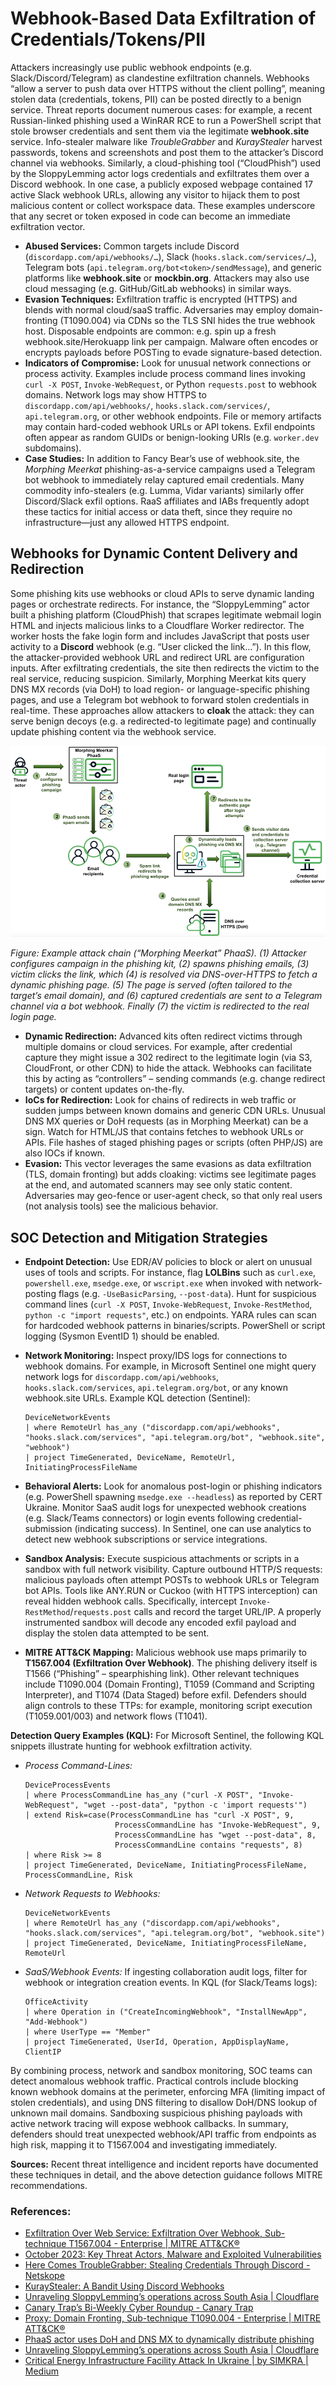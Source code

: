 # Webhook-Based Data Exfiltration of Credentials/Tokens/PII

Attackers increasingly use public webhook endpoints (e.g. Slack/Discord/Telegram) as clandestine exfiltration channels.  Webhooks “allow a server to push data over HTTPS without the client polling”, meaning stolen data (credentials, tokens, PII) can be posted directly to a benign service.  Threat reports document numerous cases: for example, a recent Russian-linked phishing used a WinRAR RCE to run a PowerShell script that stole browser credentials and sent them via the legitimate **webhook.site** service.  Info-stealer malware like *TroubleGrabber* and *KurayStealer* harvest passwords, tokens and screenshots and post them to the attacker’s Discord channel via webhooks.  Similarly, a cloud-phishing tool (“CloudPhish”) used by the SloppyLemming actor logs credentials and exfiltrates them over a Discord webhook.  In one case, a publicly exposed webpage contained 17 active Slack webhook URLs, allowing any visitor to hijack them to post malicious content or collect workspace data.  These examples underscore that any secret or token exposed in code can become an immediate exfiltration vector.

* **Abused Services:**  Common targets include Discord (`discordapp.com/api/webhooks/…`), Slack (`hooks.slack.com/services/…`), Telegram bots (`api.telegram.org/bot<token>/sendMessage`), and generic platforms like **webhook.site** or **mockbin.org**.  Attackers may also use cloud messaging (e.g. GitHub/GitLab webhooks) in similar ways.
* **Evasion Techniques:** Exfiltration traffic is encrypted (HTTPS) and blends with normal cloud/saaS traffic.  Adversaries may employ domain-fronting (T1090.004) via CDNs so the TLS SNI hides the true webhook host.  Disposable endpoints are common: e.g. spin up a fresh webhook.site/Herokuapp link per campaign.  Malware often encodes or encrypts payloads before POSTing to evade signature-based detection.
* **Indicators of Compromise:** Look for unusual network connections or process activity.  Examples include process command lines invoking `curl -X POST`, `Invoke-WebRequest`, or Python `requests.post` to webhook domains.  Network logs may show HTTPS to `discordapp.com/api/webhooks/`, `hooks.slack.com/services/`, `api.telegram.org`, or other webhook endpoints.  File or memory artifacts may contain hard-coded webhook URLs or API tokens.  Exfil endpoints often appear as random GUIDs or benign-looking URIs (e.g. `worker.dev` subdomains).
* **Case Studies:** In addition to Fancy Bear’s use of webhook.site, the *Morphing Meerkat* phishing-as-a-service campaigns used a Telegram bot webhook to immediately relay captured email credentials.  Many commodity info-stealers (e.g. Lumma, Vidar variants) similarly offer Discord/Slack exfil options.  RaaS affiliates and IABs frequently adopt these tactics for initial access or data theft, since they require no infrastructure—just any allowed HTTPS endpoint.

## Webhooks for Dynamic Content Delivery and Redirection

Some phishing kits use webhooks or cloud APIs to serve dynamic landing pages or orchestrate redirects.  For instance, the “SloppyLemming” actor built a phishing platform (CloudPhish) that scrapes legitimate webmail login HTML and injects malicious links to a Cloudflare Worker redirector.  The worker hosts the fake login form and includes JavaScript that posts user activity to a **Discord** webhook (e.g. “User clicked the link…”).  In this flow, the attacker-provided webhook URL and redirect URL are configuration inputs.  After exfiltrating credentials, the site then redirects the victim to the real service, reducing suspicion.  Similarly, Morphing Meerkat kits query DNS MX records (via DoH) to load region- or language-specific phishing pages, and use a Telegram bot webhook to forward stolen credentials in real-time.  These approaches allow attackers to **cloak** the attack: they can serve benign decoys (e.g. a redirected-to legitimate page) and continually update phishing content via the webhook service.

![Figure](images\figure1.png) 

*Figure: Example attack chain (“Morphing Meerkat” PhaaS). (1) Attacker configures campaign in the phishing kit, (2) spawns phishing emails, (3) victim clicks the link, which (4) is resolved via DNS-over-HTTPS to fetch a dynamic phishing page. (5) The page is served (often tailored to the target’s email domain), and (6) captured credentials are sent to a Telegram channel via a bot webhook. Finally (7) the victim is redirected to the real login page.*

* **Dynamic Redirection:** Advanced kits often redirect victims through multiple domains or cloud services.  For example, after credential capture they might issue a 302 redirect to the legitimate login (via S3, CloudFront, or other CDN) to hide the attack.  Webhooks can facilitate this by acting as “controllers” – sending commands (e.g. change redirect targets) or content updates on-the-fly.
* **IoCs for Redirection:** Look for chains of redirects in web traffic or sudden jumps between known domains and generic CDN URLs.  Unusual DNS MX queries or DoH requests (as in Morphing Meerkat) can be a sign.  Watch for HTML/JS that contains fetches to webhook URLs or APIs.  File hashes of staged phishing pages or scripts (often PHP/JS) are also IOCs if known.
* **Evasion:** This vector leverages the same evasions as data exfiltration (TLS, domain fronting) but adds cloaking: victims see legitimate pages at the end, and automated scanners may see only static content.  Adversaries may geo-fence or user-agent check, so that only real users (not analysis tools) see the malicious behavior.

## SOC Detection and Mitigation Strategies

* **Endpoint Detection:** Use EDR/AV policies to block or alert on unusual uses of tools and scripts.  For instance, flag **LOLBins** such as `curl.exe`, `powershell.exe`, `msedge.exe`, or `wscript.exe` when invoked with network-posting flags (e.g. `-UseBasicParsing`, `--post-data`).  Hunt for suspicious command lines (`curl -X POST`, `Invoke-WebRequest`, `Invoke-RestMethod`, `python -c "import requests"`, etc.) on endpoints.  YARA rules can scan for hardcoded webhook patterns in binaries/scripts.  PowerShell or script logging (Sysmon EventID 1) should be enabled.
* **Network Monitoring:** Inspect proxy/IDS logs for connections to webhook domains.  For example, in Microsoft Sentinel one might query network logs for `discordapp.com/api/webhooks`, `hooks.slack.com/services`, `api.telegram.org/bot`, or any known webhook.site URLs.  Example KQL detection (Sentinel):

  ```kql
  DeviceNetworkEvents
  | where RemoteUrl has_any ("discordapp.com/api/webhooks", "hooks.slack.com/services", "api.telegram.org/bot", "webhook.site", "webhook")
  | project TimeGenerated, DeviceName, RemoteUrl, InitiatingProcessFileName
  ```

* **Behavioral Alerts:** Look for anomalous post-login or phishing indicators (e.g. PowerShell spawning `msedge.exe --headless`) as reported by CERT Ukraine.  Monitor SaaS audit logs for unexpected webhook creations (e.g. Slack/Teams connectors) or login events following credential-submission (indicating success).  In Sentinel, one can use analytics to detect new webhook subscriptions or service integrations.
* **Sandbox Analysis:** Execute suspicious attachments or scripts in a sandbox with full network visibility.  Capture outbound HTTP/S requests: malicious payloads often attempt POSTs to webhook URLs or Telegram bot APIs.  Tools like ANY.RUN or Cuckoo (with HTTPS interception) can reveal hidden webhook calls.  Specifically, intercept `Invoke-RestMethod`/`requests.post` calls and record the target URL/IP.  A properly instrumented sandbox will decode any encoded exfil payload and display the stolen data attempted to be sent.
* **MITRE ATT\&CK Mapping:** Malicious webhook use maps primarily to **T1567.004 (Exfiltration Over Webhook)**.  The phishing delivery itself is T1566 (“Phishing” – spearphishing link).  Other relevant techniques include T1090.004 (Domain Fronting), T1059 (Command and Scripting Interpreter), and T1074 (Data Staged) before exfil.  Defenders should align controls to these TTPs: for example, monitoring script execution (T1059.001/003) and network flows (T1041).

**Detection Query Examples (KQL):** For Microsoft Sentinel, the following KQL snippets illustrate hunting for webhook exfiltration activity.

* *Process Command-Lines:*

  ```kql
  DeviceProcessEvents
  | where ProcessCommandLine has_any ("curl -X POST", "Invoke-WebRequest", "wget --post-data", "python -c 'import requests'")
  | extend Risk=case(ProcessCommandLine has "curl -X POST", 9,
                      ProcessCommandLine has "Invoke-WebRequest", 9,
                      ProcessCommandLine has "wget --post-data", 8,
                      ProcessCommandLine contains "requests", 8)
  | where Risk >= 8
  | project TimeGenerated, DeviceName, InitiatingProcessFileName, ProcessCommandLine, Risk
  ```

* *Network Requests to Webhooks:*

  ```kql
  DeviceNetworkEvents
  | where RemoteUrl has_any ("discordapp.com/api/webhooks", "hooks.slack.com/services", "api.telegram.org/bot", "webhook.site")
  | project TimeGenerated, DeviceName, InitiatingProcessFileName, RemoteUrl
  ```

* *SaaS/Webhook Events:* If ingesting collaboration audit logs, filter for webhook or integration creation events.  In KQL (for Slack/Teams logs):

  ```kql
  OfficeActivity
  | where Operation in ("CreateIncomingWebhook", "InstallNewApp", "Add-Webhook")
  | where UserType == "Member"
  | project TimeGenerated, UserId, Operation, AppDisplayName, ClientIP
  ```


By combining process, network and sandbox monitoring, SOC teams can detect anomalous webhook traffic.  Practical controls include blocking known webhook domains at the perimeter, enforcing MFA (limiting impact of stolen credentials), and using DNS filtering to disallow DoH/DNS lookup of unknown mail domains.  Sandboxing suspicious phishing payloads with active network tracing will expose webhook callbacks. In summary, defenders should treat unexpected webhook/API traffic from endpoints as high risk, mapping it to T1567.004 and investigating immediately.

**Sources:** Recent threat intelligence and incident reports have documented these techniques in detail, and the above detection guidance follows MITRE recommendations.

### References: 
- [Exfiltration Over Web Service: Exfiltration Over Webhook, Sub-technique T1567.004 - Enterprise | MITRE ATT&CK®](https://attack.mitre.org/techniques/T1567/004/)
- [October 2023: Key Threat Actors, Malware and Exploited Vulnerabilities](https://www.picussecurity.com/resource/blog/october-2023-key-threat-actors-malware-and-exploited-vulnerabilities)
- [Here Comes TroubleGrabber: Stealing Credentials Through Discord - Netskope](https://www.netskope.com/blog/here-comes-troublegrabber-stealing-credentials-through-discord)
- [KurayStealer: A Bandit Using Discord Webhooks](https://www.uptycs.com/blog/threat-research-report-team/kuraystealer-a-bandit-using-discord-webhooks)
- [Unraveling SloppyLemming’s operations across South Asia | Cloudflare](https://www.cloudflare.com/threat-intelligence/research/report/unraveling-sloppylemmings-operations-across-south-asia/)
- [Canary Trap’s Bi-Weekly Cyber Roundup - Canary Trap](https://www.canarytrap.com/cyber-roundup-march-5/)
- [Proxy: Domain Fronting, Sub-technique T1090.004 - Enterprise | MITRE ATT&CK®](https://attack.mitre.org/techniques/T1090/004/)
- [PhaaS actor uses DoH and DNS MX to dynamically distribute phishing](https://blogs.infoblox.com/threat-intelligence/a-phishing-tale-of-doh-and-dns-mx-abuse/)
- [Unraveling SloppyLemming’s operations across South Asia | Cloudflare](https://www.cloudflare.com/threat-intelligence/research/report/unraveling-sloppylemmings-operations-across-south-asia/)
- [Critical Energy Infrastructure Facility Attack In Ukraine | by SIMKRA | Medium](https://medium.com/@simone.kraus/ritical-engergy-infrastructure-facility-in-ukraine-attack-b15638f6a402)